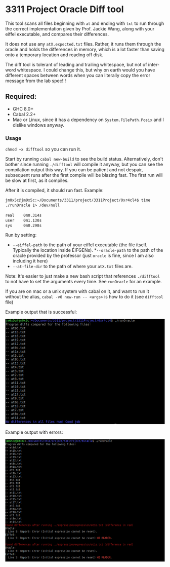 # 3311 Project Oracle Diff tool

This tool scans all files beginning with `at` and ending with `txt` to run through the correct implementation
given by Prof. Jackie Wang, along with your eiffel executable, and compares their differences.

It does not use any `atX.expected.txt` files. Rather, it runs them through the oracle and holds the differences in memory, which is a lot faster than saving onto
a temporary location and reading off disk.

The diff tool is tolerant of leading and trailing whitespace, but not of inter-word whitespace. I could change this,
but why on earth would you have different spaces between words when you can literally copy the error message from the lab spec!!!

## Required:

* GHC 8.0+
* Cabal 2.2+
* Mac or Linux, since it has a dependency on `System.FilePath.Posix` and I dislike windows anyway.

### Usage
`chmod +x difftool` so you can run it.

Start by running `cabal new-build` to see the build status. Alternatively, don't bother since running `./difftool` will compile it anyway, but you can see the compilation output this way.
If you can be patient and not despair, subsequent runs after the first compile will be blazing fast. The first run will be slow at first, as it compiles.

After it is compiled, it should run fast. Example:

```
jm0x5c@jm0x5c:~/Documents/3311/project/3311Project/0xr4cl4$ time ./runOracle 1> /dev/null 

real    0m0.314s
user    0m1.130s
sys     0m0.298s
```

Run by setting:
* `--eiffel-path` to the path of your eiffel executable (the file itself. Typically the location inside EIFGENs).
*`--oracle-path` to the path of the oracle provided by the professor (just `oracle` is fine, since I am also including it here)
* `--at-file-dir` to the path of where your `atX.txt` files are.

Note: It's easier to just make a new bash script that references `./difftool` to not have to set the arguments every time. See `runOracle` for an example.

If you are on mac or a unix system with cabal on it, and want to run it without the alias, `cabal -v0 new-run -- <args>` is how to do it
(see `difftool` file)

Example output that is successful:

![All Ok](allOk.png)

Example output with errors:

![Not Ok](errors.png)
